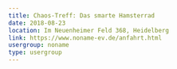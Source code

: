 ```yaml
---
title: Chaos-Treff: Das smarte Hamsterrad
date: 2018-08-23
location: Im Neuenheimer Feld 368, Heidelberg
link: https://www.noname-ev.de/anfahrt.html
usergroup: noname
type: usergroup
---
```

